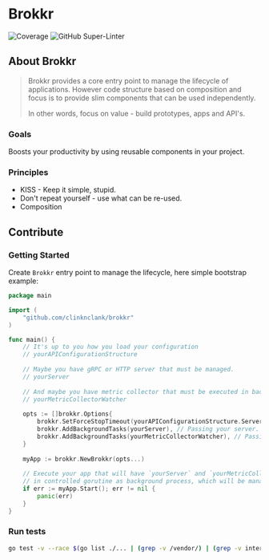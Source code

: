 # Brokkr
![Coverage](https://img.shields.io/badge/Coverage-83.6%25-brightgreen)
![GitHub Super-Linter](https://github.com/clinknclank/brokkr/actions/workflows/lint.yml/badge.svg)

## About Brokkr
> Brokkr provides a core entry point to manage the lifecycle of applications. 
> However code structure based on composition and focus is to provide slim components that can be used independently.
> 
> In other words, focus on value - build prototypes, apps and API's. 

### Goals
Boosts your productivity by using reusable components in your project.

### Principles
- KISS - Keep it simple, stupid.
- Don't repeat yourself - use what can be re-used.
- Composition

## Contribute

### Getting Started

Create `Brokkr` entry point to manage the lifecycle, here simple bootstrap example:

```go
package main

import (
	"github.com/clinknclank/brokkr"
)

func main() {
    // It's up to you how you load your configuration
    // yourAPIConfigurationStructure
    
    // Maybe you have gRPC or HTTP server that must be managed.
    // yourServer
    
    // And maybe you have metric collector that must be executed in background besides `yourServer`
    // yourMetricCollectorWatcher
    
    opts := []brokkr.Options{
        brokkr.SetForceStopTimeout(yourAPIConfigurationStructure.ServerShutdownTimeout), // Passing timeout to stop Brokkr.
        brokkr.AddBackgroundTasks(yourServer), // Passing your server.
        brokkr.AddBackgroundTasks(yourMetricCollectorWatcher), // Passing your metrics collector background process.
    }
    
    myApp := brokkr.NewBrokkr(opts...)
	
	// Execute your app that will have `yourServer` and `yourMetricCollectorWatcher`
	// in controlled gorutine as background process, which will be managed by same main loop inside `Brokkr`.
	if err := myApp.Start(); err != nil {
		panic(err)
	}
}
```

### Run tests

```bash
go test -v --race $(go list ./... | (grep -v /vendor/) | (grep -v internal/test/bdd/integration_tests))
```
